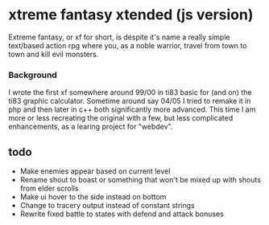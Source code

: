 # xtreme fantasy xtended (js version)

Extreme fantasy, or xf for short, is despite it's name a really simple text/based action rpg where you, as a noble warrior, travel from town to town and kill evil monsters.

### Background
I wrote the first xf somewhere around 99/00 in ti83 basic for (and on) the ti83 graphic calculator.
Sometime around say 04/05 I tried to remake it in php and then later in c++ both significantly more advanced.
This time I am more or less recreating the original with a few, but less complicated enhancements, as a learing project for "webdev".

## todo

* Make enemies appear based on current level
* Rename shout to boast or something that won't be mixed up with shouts from elder scrolls
* Make ui hover to the side instead on bottom
* Change to tracery output instead of constant strings
* Rewrite fixed battle to states with defend and attack bonuses
